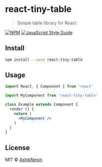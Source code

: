 # react-tiny-table

> Simple table library for React

[![NPM](https://img.shields.io/npm/v/react-tiny-table.svg)](https://www.npmjs.com/package/react-tiny-table) [![JavaScript Style Guide](https://img.shields.io/badge/code_style-standard-brightgreen.svg)](https://standardjs.com)

## Install

```bash
npm install --save react-tiny-table
```

## Usage

```jsx
import React, { Component } from 'react'

import MyComponent from 'react-tiny-table'

class Example extends Component {
  render () {
    return (
      <MyComponent />
    )
  }
}
```

## License

MIT © [AshikNesin](https://github.com/AshikNesin)
